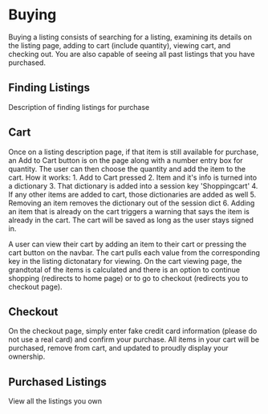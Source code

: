 # Buying

Buying a listing consists of searching for a listing, examining its details on the listing page, adding to cart (include quantity), viewing cart, and checking out. You are also capable of seeing all past listings that you have purchased. 

## Finding Listings

Description of finding listings for purchase

## Cart

Once on a listing description page, if that item is still available for purchase, an Add to Cart button is on the page along with a number entry box for quantity. The user can then choose the quantity and add the item to the cart. 
    How it works:
    1. Add to Cart pressed
    2. Item and it's info is turned into a dictionary
    3. That dictionary is added into a session key 'Shoppingcart'
    4. If any other items are added to cart, those dictionaries are added as well
    5. Removing an item removes the dictionary out of the session dict
    6. Adding an item that is already on the cart triggers a warning that says the item is already in the cart.
The cart will be saved as long as the user stays signed in. 

A user can view their cart by adding an item to their cart or pressing the cart button on the navbar. The cart pulls each value from the corresponding key in the listing dictonatary for viewing. On the cart viewing page, the grandtotal of the items is calculated and there is an option to continue shopping (redirects to home page) or to go to checkout (redirects you to checkout page).

## Checkout

On the checkout page, simply enter fake credit card information (please do not use a real card) and confirm your purchase. All items in your cart will be purchased, remove from cart, and updated to proudly display your ownership.


## Purchased Listings

View all the listings you own

